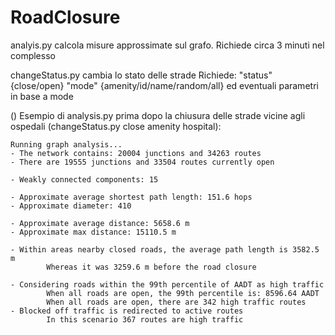 # RoadClosure

analyis.py calcola misure approssimate sul grafo. Richiede circa 3 minuti nel complesso

changeStatus.py cambia lo stato delle strade
Richiede:
"status" {close/open}
"mode" {amenity/id/name/random/all}
ed eventuali parametri in base a mode


() Esempio di analysis.py prima dopo la chiusura delle strade vicine agli ospedali (changeStatus.py close amenity hospital):

```
Running graph analysis...
- The network contains: 20004 junctions and 34263 routes
- There are 19555 junctions and 33504 routes currently open

- Weakly connected components: 15

- Approximate average shortest path length: 151.6 hops
- Approximate diameter: 410

- Approximate average distance: 5658.6 m
- Approximate max distance: 15110.5 m

- Within areas nearby closed roads, the average path length is 3582.5 m
        Whereas it was 3259.6 m before the road closure

- Considering roads within the 99th percentile of AADT as high traffic
        When all roads are open, the 99th percentile is: 8596.64 AADT
        When all roads are open, there are 342 high traffic routes
- Blocked off traffic is redirected to active routes
        In this scenario 367 routes are high traffic
```
